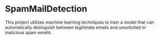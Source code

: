 # SpamMailDetection
This project utilizes machine learning techniques to train a model that can automatically distinguish between legitimate emails and unsolicited or malicious spam emails.
